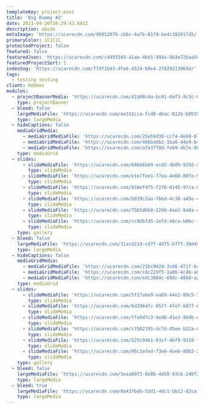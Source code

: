 ```yaml
---
templateKey: project-post
title: 'Big Dummy #2'
date: 2021-04-26T16:29:43.681Z
description: abcde
metaImage: 'https://ucarecdn.com/98952076-cb6c-4a7b-81f8-be4c38201745/'
primaryColor: 1C1C1C
protectedProject: false
featured: false
featuredJson: 'https://ucarecdn.com/c4493343-a1ae-46d1-994a-9b3e72baa5e6/'
featuredProjectSort: 1
indexSvg: 'https://ucarecdn.com/f7df1bd3-dfe6-4524-b9e4-27829213069d/'
tags:
  - testing testing
client: Hobbes
modules:
  - projectBannerMedia: 'https://ucarecdn.com/41a08c4a-bc01-4af3-8c3c-07fcd2888931/'
    type: projectBanner
  - bleed: false
    largeMediaFile: 'https://ucarecdn.com/ee312cca-fcd8-4bac-812b-b85551273924/'
    type: largeMedia
  - hideCaptions: false
    mediaGridMedia:
      - mediaGridMediaFile: 'https://ucarecdn.com/25eb6d30-cc74-4e68-8722-f2a3470b1a41/'
      - mediaGridMediaFile: 'https://ucarecdn.com/466bddb2-1ba0-44e9-b4c6-7b80e654be27/'
      - mediaGridMediaFile: 'https://ucarecdn.com/afe37f0d-feb9-4b7e-90a5-9687ef31f639/'
    type: mediaGrid
  - slides:
      - slideMediaFile: 'https://ucarecdn.com/68bb6b69-ecd2-4b09-9292-ab4b184b7048/'
        type: slideMedia
      - slideMediaFile: 'https://ucarecdn.com/e1e7fee1-f7ea-4e60-88fe-98e4ae3885fc/'
        type: slideMedia
      - slideMediaFile: 'https://ucarecdn.com/b58ef475-f276-4145-97ca-8a85af48da07/'
        type: slideMedia
      - slideMediaFile: 'https://ucarecdn.com/b019c2aa-7bbd-4c38-a45e-4bfce1175258/'
        type: slideMedia
      - slideMediaFile: 'https://ucarecdn.com/75b5d6b8-1290-4ae2-8a8a-e35a69b720ee/'
        type: slideMedia
      - slideMediaFile: 'https://ucarecdn.com/cc9dbfd5-1efd-48ca-b0bc-f494aab80ad4/'
        type: slideMedia
    type: gallery
  - bleed: false
    largeMediaFile: 'https://ucarecdn.com/31acd21d-cd7f-4d75-b77f-39d491cceed6/'
    type: largeMedia
  - hideCaptions: false
    mediaGridMedia:
      - mediaGridMediaFile: 'https://ucarecdn.com/21bc942d-3c66-471f-b4c7-77f9622faafa/'
      - mediaGridMediaFile: 'https://ucarecdn.com/c8c229f5-1a86-4c4b-a829-3cdf31c7bfff/'
      - mediaGridMediaFile: 'https://ucarecdn.com/edc3884c-60dc-4868-a2e6-085071d29848/'
    type: mediaGrid
  - slides:
      - slideMediaFile: 'https://ucarecdn.com/5f27abe9-ea69-44e2-89c5-722730e7b580/'
        type: slideMedia
      - slideMediaFile: 'https://ucarecdn.com/6d2964fc-057f-47e7-b877-6dd8ca3e0f5b/'
        type: slideMedia
      - slideMediaFile: 'https://ucarecdn.com/ffa9d7c3-9ed8-41e3-984b-e44ad87dac44/'
        type: slideMedia
      - slideMediaFile: 'https://ucarecdn.com/c7502195-dc7d-45ee-b22a-d0238e06a0fc/'
        type: slideMedia
      - slideMediaFile: 'https://ucarecdn.com/525c94b1-63cf-4bf9-9210-f09be4d0c6b7/'
        type: slideMedia
      - slideMediaFile: 'https://ucarecdn.com/06c3afed-f3e6-4ae6-8863-27106c06c17c/'
        type: slideMedia
    type: gallery
  - bleed: false
    largeMediaFile: 'https://ucarecdn.com/5eaa00f3-8e8b-4d58-93cb-240f26f429dc/'
    type: largeMedia
  - bleed: true
    largeMediaFile: 'https://ucarecdn.com/8a437bd6-53d1-4dc1-bb12-02ca1e67b1fb/'
    type: largeMedia
---
```


